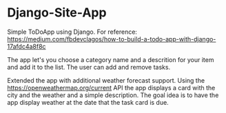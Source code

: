 # Django-Site-App
Simple ToDoApp using Django. For reference: https://medium.com/fbdevclagos/how-to-build-a-todo-app-with-django-17afdc4a8f8c
 
The app let's you choose a category name and a descrition for your item and add it to the list. The user can add and remove tasks.

Extended the app with additional weather forecast support. Using the https://openweathermap.org/current API the app displays a card with
the city and the weather and a simple description.
The goal idea is to have the app display weather at the date that the task card is due.
